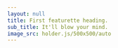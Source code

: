 ```yaml
---
layout: null
title: First featurette heading.
sub_title: It'll blow your mind.
image_src: holder.js/500x500/auto
---
```




